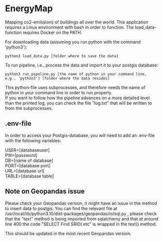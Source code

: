 # EnergyMap

Mapping co2-emissions of buildings all over the world. This application requires a Linux environment with bash in order to function. The load_data-function requires Docker on the PATH.  

For downloading data (assuming you run python with the command 'python3'):

```
python3 load_data.py [folder where to save the data]
```
To run pipeline, i.e., process the data and import it to your postgis database:
```
python3 run_pipeline.py [the name of python in your command line, e.g., 'python3'] [folder where the data resides]
```
This python-file uses subprocesses, and therefore needs the name of python in your command line in order to run properly.  
If you want to follow how the pipeline advances on a more detailed level than the printed log, you can check the file "log.txt" that will be written to from the subprocesses.

## .env-file
In order to access your Postgis-database, you will need to add an .env-file with the following variables:

USER=[databaseuser]  
PW=[password]  
DB=[name of database]  
PORT=[database port]  
URL=[database url]  
TABLE=[database table]

## Note on Geopandas issue

Please check your Geopandas version, it might have an issue in the method to insert data to postgis. You can find the relevant file at /usr/local/lib/python3.10/dist-packages/geopandas/io/sql.py , please check that the "text" method is being imported from sqlalchemy and that at around line 400 the code "SELECT Find SRID( etc" is wrapped in the text() method.  

This should be updated in the most recent Geopandas version.
